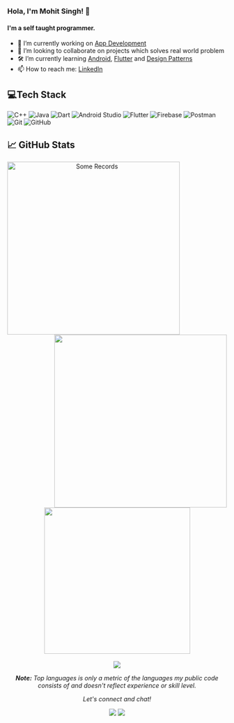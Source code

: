 ### Hola, I'm Mohit Singh! 👋

#### I'm a self taught programmer.


- 🔭 I’m currently working on <ins>App Development</ins>
- 👯 I’m looking to collaborate on projects which solves real world problem
- 🛠  I’m currently learning <ins>Android</ins>, <ins>Flutter</ins> and <ins>Design Patterns</ins>
- 📫 How to reach me: [LinkedIn](https://www.linkedin.com/in/mohit-singh-545482193/)

## 💻Tech Stack
![C++](https://img.shields.io/badge/c++-%2300599C.svg?style=for-the-badge&logo=c%2B%2B&logoColor=white) ![Java](https://img.shields.io/badge/java-%23ED8B00.svg?style=for-the-badge&logo=java&logoColor=white) ![Dart](https://img.shields.io/badge/dart-%230175C2.svg?style=for-the-badge&logo=dart&logoColor=white) ![Android Studio](https://img.shields.io/badge/Android%20Studio-3DDC84.svg?style=for-the-badge&logo=android-studio&logoColor=white) ![Flutter](https://img.shields.io/badge/Flutter-%2302569B.svg?style=for-the-badge&logo=Flutter&logoColor=white) ![Firebase](https://img.shields.io/badge/Firebase-039BE5?style=for-the-badge&logo=Firebase&logoColor=white) ![Postman](https://img.shields.io/badge/Postman-FF6C37?style=for-the-badge&logo=postman&logoColor=white) ![Git](https://img.shields.io/badge/git-%23F05033.svg?style=for-the-badge&logo=git&logoColor=white) ![GitHub](https://img.shields.io/badge/github-%23121011.svg?style=for-the-badge&logo=github&logoColor=white) 

## 📈 GitHub Stats

<div align="center">
  <div align="center">
    <a href="https://github.com/denvercoder1/github-readme-streak-stats" title="Go to Source">
      <img
        align="left"
        width="396"
        src="https://github-readme-stats.vercel.app/api?username=MohitSingh2002&count_private=true&theme=dracula&show_icons=true&hide=issues,contribs"
        alt="Some Records"
      />
    </a>
    <a href="https://github.com/anuraghazra/github-readme-stats" title="Go to Source">
      <img
        align="right"
        width="396"
        src="https://nirzak-streak-stats.vercel.app?user=MohitSingh2002&theme=dracula&date_format=j%20M%5B%20Y%5D"
      />
    </a>
  </div>
  <br /><br /><br /><br /><br /><br /><br /><br />
  <div align="center" title="Go to Source">
    <a href="https://github.com/anuraghazra/github-readme-stats">
      <img
        width="335"
        align="center"
        src="https://github-readme-stats.vercel.app/api/top-langs/?username=MohitSingh2002&theme=dracula"
      />
    </a>
  </div>
  <br />

  <img src="https://github-readme-activity-graph.vercel.app/graph?username=MohitSingh2002&bg_color=0D1117&color=5ce1e6&line=FFFFFF&point=5ce1e6&area=true&hide_border=true&theme=github&hide_title=true"/>
  
  <i><b>Note:</b> Top languages is only a metric of the languages my public code consists of and doesn't reflect experience or skill level.</i>


<i>Let's connect and chat!</i>
  <p>
    <a href="[https://www.linkedin.com/in/1220atul/](https://www.linkedin.com/in/mohit-singh-545482193/)" alt="Linkedin"><img src="https://raw.githubusercontent.com/jayehernandez/jayehernandez/3f5402efef9a0ae89211a6e04609558e862ca616/readme/linkedin-fill.svg"></a>
    <a href="mailto:mohitsingh11082002@gmail.com" alt="Contact me"><img src="https://raw.githubusercontent.com/jayehernandez/jayehernandez/3f5402efef9a0ae89211a6e04609558e862ca616/readme/mail-fill.svg"></a>
  </p>
  
